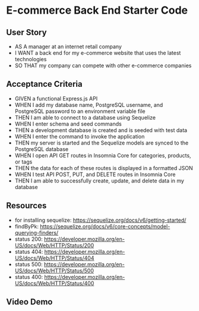 # E-commerce Back End Starter Code

## User Story

- AS A manager at an internet retail company
- I WANT a back end for my e-commerce website that uses the latest technologies
- SO THAT my company can compete with other e-commerce companies

## Acceptance Criteria

- GIVEN a functional Express.js API
- WHEN I add my database name, PostgreSQL username, and PostgreSQL password to an environment variable file
- THEN I am able to connect to a database using Sequelize
- WHEN I enter schema and seed commands
- THEN a development database is created and is seeded with test data
- WHEN I enter the command to invoke the application
- THEN my server is started and the Sequelize models are synced to the PostgreSQL database
- WHEN I open API GET routes in Insomnia Core for categories, products, or tags
- THEN the data for each of these routes is displayed in a formatted JSON
- WHEN I test API POST, PUT, and DELETE routes in Insomnia Core
- THEN I am able to successfully create, update, and delete data in my database

## Resources 

- for installing sequelize: https://sequelize.org/docs/v6/getting-started/ 
- findByPk: https://sequelize.org/docs/v6/core-concepts/model-querying-finders/ 
- status 200: https://developer.mozilla.org/en-US/docs/Web/HTTP/Status/200 
- status 404: https://developer.mozilla.org/en-US/docs/Web/HTTP/Status/404 
- status 500: https://developer.mozilla.org/en-US/docs/Web/HTTP/Status/500 
- status 400: https://developer.mozilla.org/en-US/docs/Web/HTTP/Status/400 

## Video Demo